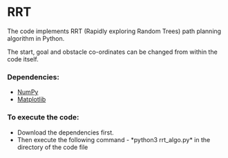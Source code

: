 # RRT

The code implements RRT (Rapidly exploring Random Trees) path planning algorithm in Python.

The start, goal and obstacle co-ordinates can be changed from within the code itself.

### Dependencies:
<ul>
    <li>
        <a href="https://numpy.org/" >NumPy</a>
    </li>
    <li>
        <a href="https://matplotlib.org/" >Matplotlib</a>
    </li>
</ul>

### To execute the code:
<ul>
    <li>
    Download the dependencies first.
    </li>
    <li>
    Then execute the following command - *python3 rrt_algo.py* in the directory of the code file
    </li>
</ul>
